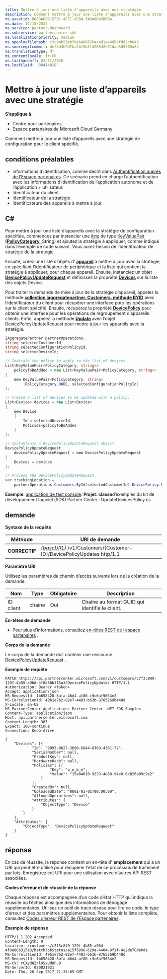 ```yaml
---
title: Mettre à jour une liste d’appareils avec une stratégie
description: Comment mettre à jour une liste d’appareils avec une stratégie de configuration pour le client spécifié.
ms.assetid: D68DAE8B-EFBC-4C71-8CB4-3ADA8D45DDBA
ms.date: 12/15/2017
ms.service: partner-dashboard
ms.subservice: partnercenter-sdk
ms.localizationpriority: medium
ms.openlocfilehash: c3c94b53eb30e648862bac4d1ea46bbfdd2cb643
ms.sourcegitcommit: def3d4b9d7ba2bf5b1fd268d2e71dae5d5f65a6e
ms.translationtype: MT
ms.contentlocale: fr-FR
ms.lasthandoff: 03/31/2020
ms.locfileid: "80414818"
---
```

# <a name="update-a-list-of-devices-with-a-policy"></a>Mettre à jour une liste d’appareils avec une stratégie


**S’applique à**

- Centre pour partenaires
- Espace partenaires de Microsoft Cloud Germany

Comment mettre à jour une liste d’appareils avec une stratégie de configuration pour le client spécifié.

## <a name="span-idprerequisitesspan-idprerequisitesspan-idprerequisitesprerequisites"></a><span id="Prerequisites"/><span id="prerequisites"/><span id="PREREQUISITES"/>conditions préalables


- Informations d’identification, comme décrit dans [Authentification auprès de l’Espace partenaires](partner-center-authentication.md). Ce scénario prend en charge l’authentification avec les informations d’identification de l’application autonome et de l’application + utilisateur.
- Identificateur du client.
- Identificateur de la stratégie.
- Identificateurs des appareils à mettre à jour.

## <a name="span-idc_span-idc_c"></a><span id="C_"/><span id="c_"/>C#


Pour mettre à jour une liste d’appareils avec la stratégie de configuration spécifiée, commencez par instancier une [liste](https://docs.microsoft.com/dotnet/api/system.collections.generic.list-1) de type [KeyValuePair](https://docs.microsoft.com/dotnet/api/system.collections.generic.keyvaluepair-2)[ **(PolicyCategory,** ](https://docs.microsoft.com/dotnet/api/microsoft.store.partnercenter.models.devicesdeployment.policycategory)String) et ajoutez la stratégie à appliquer, comme indiqué dans l’exemple de code suivant. Vous aurez besoin de l’identificateur de stratégie de la stratégie.

Ensuite, créez une liste d’objets d' [**appareil**](https://docs.microsoft.com/dotnet/api/microsoft.store.partnercenter.models.devicesdeployment.device) à mettre à jour avec la stratégie, en spécifiant l’identificateur de périphérique et la liste qui contient la stratégie à appliquer, pour chaque appareil. Ensuite, instanciez un objet [**DevicePolicyUpdateRequest**](https://docs.microsoft.com/dotnet/api/microsoft.store.partnercenter.models.devicesdeployment.devicepolicyupdaterequest) et définissez la propriété [**Devices**](https://docs.microsoft.com/dotnet/api/microsoft.store.partnercenter.models.devicesdeployment.devicebatchcreationrequest.devices) sur la liste des objets Device.

Pour traiter la demande de mise à jour de la stratégie d’appareil, appelez la méthode [**collection iaggregatepartner. Customers. méthode BYID**](https://docs.microsoft.com/dotnet/api/microsoft.store.partnercenter.customers.icustomercollection.byid) avec l’identificateur du client pour récupérer une interface pour les opérations sur le client spécifié. Ensuite, récupérez la propriété [**DevicePolicy**](https://docs.microsoft.com/dotnet/api/microsoft.store.partnercenter.customers.icustomer.devicepolicy) pour obtenir une interface pour les opérations de regroupement d’appareils clients. Enfin, appelez la méthode [**Update**](https://docs.microsoft.com/dotnet/api/microsoft.store.partnercenter.devicesdeployment.icustomerdevicecollection.update) avec l’objet DevicePolicyUpdateRequest pour mettre à jour les appareils avec la stratégie.

``` csharp
IAggregatePartner partnerOperations;
string selectedCustomerId;
string selectedConfigurationPolicyId; 
string selectedDeviceId;

// Indicate the policy to apply to the list of devices. 
List<KeyValuePair<PolicyCategory, string>> 
    policyToBeAdded = new List<KeyValuePair<PolicyCategory, string>>
{
    new KeyValuePair<PolicyCategory, string>
        (PolicyCategory.OOBE, selectedConfigurationPolicyId)
};

// Create a list of devices to be updated with a policy.
List<Device> devices = new List<Device>
{
    new Device
    {
        Id = selectedDeviceId,
        Policies=policyToBeAdded
    }
};

// Instantiate a DevicePolicyUpdateRequest object.
DevicePolicyUpdateRequest 
    devicePolicyUpdateRequest = new DevicePolicyUpdateRequest
{
    Devices = devices             
};

// Process the DevicePolicyUpdateRequest.
var trackingLocation = 
    partnerOperations.Customers.ById(selectedCustomerId).DevicePolicy.Update(devicePolicyUpdateRequest);
```

**Exemple**: [application de test console](console-test-app.md). **Projet**: **classe**d’exemples du kit de développement logiciel (SDK) Partner Center : UpdateDevicesPolicy.cs

## <a name="span-idrequestspan-idrequestspan-idrequestrequest"></a><span id="Request"/><span id="request"/><span id="REQUEST"/>demande


**Syntaxe de la requête**

| Méthode    | URI de demande                                                                                         |
|-----------|-----------------------------------------------------------------------------------------------------|
| **CORRECTIF** | [ *{baseURL}* ](partner-center-rest-urls.md)/v1/Customers/{Customer-ID}/DevicePolicyUpdates http/1.1 |

 

**Paramètre URI**

Utilisez les paramètres de chemin d’accès suivants lors de la création de la demande.

| Nom        | Type   | Obligatoire | Description                                           |
|-------------|--------|----------|-------------------------------------------------------|
| ID client | chaîne | Oui      | Chaîne au format GUID qui identifie le client. |

 

**En-têtes de demande**

- Pour plus d’informations, consultez [en-têtes REST de l’espace partenaires](headers.md) .

**Corps de la demande**

Le corps de la demande doit contenir une ressource [DevicePolicyUpdateRequest](device-deployment-resources.md#devicepolicyupdaterequest) .

**Exemple de requête**

```http
PATCH https://api.partnercenter.microsoft.com/v1/customers/c7f3c849-129f-4b85-a96d-4f8e88b315a3/DevicePolicyUpdates HTTP/1.1
Authorization: Bearer <token>
Accept: application/json
MS-RequestId: 1b658428-5afa-46d4-af86-c9c6af5634e2
MS-CorrelationId: 49b1e7b2-82e7-4403-b63b-8765269b448d
X-Locale: en-US
MS-PartnerCenter-Application: Partner Center .NET SDK Samples
Content-Type: application/json
Host: api.partnercenter.microsoft.com
Content-Length: 363
Expect: 100-continue
Connection: Keep-Alive

{
    "Devices": [{
            "Id": "9993-8627-3608-6844-6369-4361-72",
            "SerialNumber": null,
            "ProductKey": null,
            "HardwareHash": null,
            "Policies": [{
                    "Key": "o_o_b_e",
                    "Value": "15a04610-9229-4e80-94e0-0e826a09c9e2"
                }
            ],
            "CreatedBy": null,
            "UploadedDate": "0001-01-01T00:00:00",
            "AllowedOperations": null,
            "Attributes": {
                "ObjectType": "Device"
            }
        }
    ],
    "Attributes": {
        "ObjectType": "DevicePolicyUpdateRequest"
    }
}
```

## <a name="span-idresponsespan-idresponsespan-idresponseresponse"></a><span id="Response"/><span id="response"/><span id="RESPONSE"/>réponse


En cas de réussite, la réponse contient un en-tête d' **emplacement** qui a un URI qui peut être utilisé pour récupérer l’état de ce processus de traitement par lots. Enregistrez cet URI pour une utilisation avec d’autres API REST associées.

**Codes d’erreur et de réussite de la réponse**

Chaque réponse est accompagnée d’un code d’état HTTP qui indique la réussite ou l’échec ainsi que des informations de débogage supplémentaires. Utilisez un outil de trace réseau pour lire ce code, le type d’erreur et des paramètres supplémentaires. Pour obtenir la liste complète, consultez [Codes d’erreur REST de l’Espace partenaires](error-codes.md).

**Exemple de réponse**

```http
HTTP/1.1 202 Accepted
Content-Length: 0
Location: /customers/c7f3c849-129f-4b85-a96d-4f8e88b315a3/batchJobStatus/a15f3996-620a-4404-9f1f-4c2de78de0de
MS-CorrelationId: 49b1e7b2-82e7-4403-b63b-8765269b448d
MS-RequestId: 1b658428-5afa-46d4-af86-c9c6af5634e2
MS-CV: rCXyd8Z/lUSxUd0P.0
MS-ServerId: 020021921
Date: Thu, 28 Sep 2017 21:33:05 GMT
```

 

 




